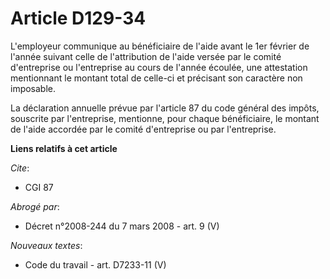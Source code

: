 # Article D129-34

L'employeur communique au bénéficiaire de l'aide avant le 1er février de l'année suivant celle de l'attribution de l'aide
versée par le comité d'entreprise ou l'entreprise au cours de l'année écoulée, une attestation mentionnant le montant total
de celle-ci et précisant son caractère non imposable.

La déclaration annuelle prévue par l'article 87 du code général des impôts, souscrite par l'entreprise, mentionne, pour
chaque bénéficiaire, le montant de l'aide accordée par le comité d'entreprise ou par l'entreprise.

**Liens relatifs à cet article**

_Cite_:

  - CGI 87

_Abrogé par_:

  - Décret n°2008-244 du 7 mars 2008 - art. 9 (V)

_Nouveaux textes_:

  - Code du travail - art. D7233-11 (V)
